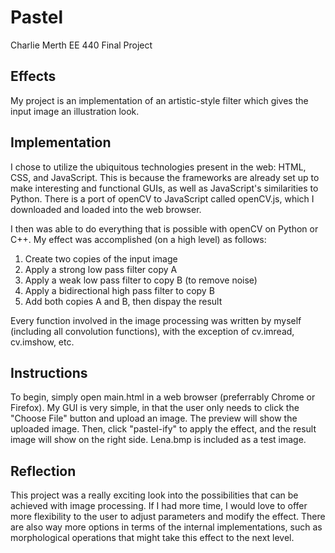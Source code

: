 # Pastel
Charlie Merth EE 440 Final Project


## Effects

My project is an implementation of an artistic-style filter which gives the input image an illustration look.



## Implementation

I chose to utilize the ubiquitous technologies present in the web: HTML, CSS, and JavaScript. This is because the frameworks are already set up to make interesting and functional GUIs, as well as JavaScript's similarities to Python. There is a port of openCV to JavaScript called openCV.js, which I downloaded and loaded into the web browser.

I then was able to do everything that is possible with openCV on Python or C++. My effect was accomplished (on a high level) as follows:

1. Create two copies of the input image
2. Apply a strong low pass filter copy A
3. Apply a weak low pass filter to copy B (to remove noise)
4. Apply a bidirectional high pass filter to copy B
5. Add both copies A and B, then dispay the result

Every function involved in the image processing was written by myself (including all convolution functions), with the exception of cv.imread, cv.imshow, etc.



## Instructions

To begin, simply open main.html in a web browser (preferrably Chrome or Firefox). My GUI is very simple, in that the user only needs to click the "Choose File" button and upload an image. The preview will show the uploaded image. Then, click "pastel-ify" to apply the effect, and the result image will show on the right side. Lena.bmp is included as a test image.



## Reflection

This project was a really exciting look into the possibilities that can be achieved with image processing. If I had more time, I would love to offer more flexibility to the user to adjust parameters and modify the effect. There are also way more options in terms of the internal implementations, such as morphological operations that might take this effect to the next level.
